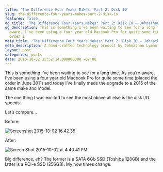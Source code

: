 ```yaml
---
title: 'The Difference Four Years Makes: Part 2: Disk IO'
slug: the-difference-four-years-makes-part-2-disk-io
featured: false
og_title: 'The Difference Four Years Makes: Part 2: Disk IO – Johnathan.org'
og_description: This is something I’ve been waiting to see for a long time. As you’re
  aware, I’ve been using a four year old Macbook Pro for quite some time (placed the
  order i
meta_title: 'The Difference Four Years Makes: Part 2: Disk IO – Johnathan.org'
meta_description: A hand-crafted technology product by Johnathan Lyman
layout: post
categories: posts
date: 2015-10-02 15:52:14.000000000 -07:00
---
```


This is something I’ve been waiting to see for a long time. As you’re aware, I’ve been using a four year old Macbook Pro for quite some time (placed the order in June 2011) and today I’ve finally made the upgrade to a 2015 of the same make and model.

The one thing I was excited to see the most above all else is the disk I/O speeds.

Let’s compare…

Before:

![Screenshot 2015-10-02 16.42.35](/assets/images/2015/10/Screenshot-2015-10-02-16.42.35.png?resize=525%2C565&ssl=1)

After:

![Screen Shot 2015-10-02 at 4.40.41 PM](/assets/images/2015/10/Screen-Shot-2015-10-02-at-4.40.41-PM.png?resize=525%2C565&ssl=1)

Big difference, eh? The former is a SATA 6Gb SSD (Toshiba 128GB) and the latter is a PCI-e SSD (256GB). My how times change.

